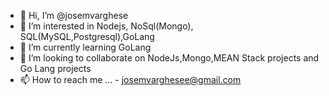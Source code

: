 - 👋 Hi, I’m @josemvarghese
- 👀 I’m interested in Nodejs, NoSql(Mongo), SQL(MySQL,Postgresql),GoLang
- 🌱 I’m currently learning GoLang
- 💞️ I’m looking to collaborate on  NodeJs,Mongo,MEAN Stack projects and Go Lang projects
- 📫 How to reach me ... - josemvarghesee@gmail.com

<!---
josemvarghese/josemvarghese is a ✨ special ✨ repository because its `README.md` (this file) appears on your GitHub profile.
You can click the Preview link to take a look at your changes.
--->

